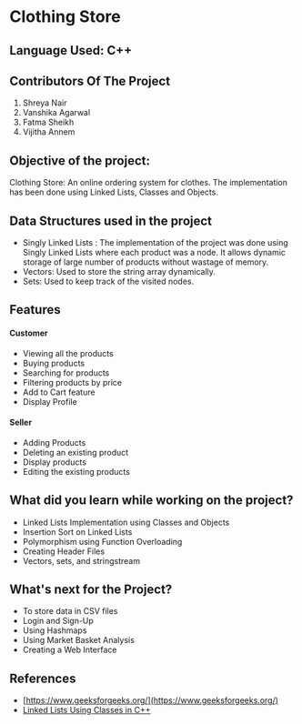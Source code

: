 # Clothing Store 

  ## Language Used: C++

  ## Contributors Of The Project
  1) Shreya Nair
  2) Vanshika Agarwal
  3) Fatma Sheikh
  4) Vijitha Annem

  ## Objective of the project: 
  Clothing Store: An online ordering system for clothes. The implementation has been done using Linked Lists, Classes and Objects.
 
  ## Data Structures used in the project
  - Singly Linked Lists : The implementation of the project was done using Singly Linked Lists where each product was a node. It allows dynamic storage of large number of products without wastage of memory.
  - Vectors: Used to store the string array dynamically.
  - Sets: Used to keep track of the visited nodes.
  

  ## Features
  #### Customer
 - Viewing all the products
 - Buying products
 - Searching for products 
 - Filtering products by price
 - Add to Cart feature
 - Display Profile
 
  #### Seller
 - Adding Products
 - Deleting an existing product
 - Display products
 - Editing the existing products
 
  ## What did you learn while working on the project?
 - Linked Lists Implementation using Classes and Objects
 - Insertion Sort on Linked Lists
 - Polymorphism using Function Overloading
 - Creating Header Files
 - Vectors, sets, and stringstream
 
  ## What's next for the Project?
  - To store data in CSV files
  - Login and Sign-Up
  - Using Hashmaps
  - Using Market Basket Analysis
  - Creating a Web Interface 

  
  ## References
 - [https://www.geeksforgeeks.org/](https://www.geeksforgeeks.org/)
 - [Linked Lists Using Classes in C++](https://gist.github.com/arunenigma/5183451#file-linked_list_using_classes-cpp-L4)
 
 
